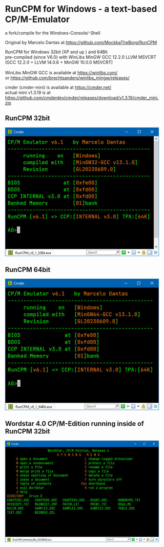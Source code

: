 # RunCPM for Windows - a text-based CP/M-Emulator 
a fork/compile for the Windows-Console/-Shell

Original by Marcelo Dantas at https://github.com/MockbaTheBorg/RunCPM

RunCPM for Windows 32bit (XP and up ) and 64Bit 
<br/>pre-compiled (since V6.0) with WinLibs MinGW GCC 12.2.0 LLVM MSVCRT
<br/>(GCC 12.2.0 + LLVM 14.0.6 + MinGW 10.0.0 MSVCRT)
<br/><br/>WinLibs MinGW GCC is available at https://winlibs.com/
<br>
or https://github.com/brechtsanders/winlibs_mingw/releases/

cmder (cmder-mini) is available at https://cmder.net/
<br/>actual mini v1.3.19 is at
<br/>https://github.com/cmderdev/cmder/releases/download/v1.3.19/cmder_mini.zip

## RunCPM 32bit<br/>
![RunCPM_Win_BootScreen](https://github.com/guidol70/RunCPM_Windows/raw/main/pictures/RunCPM_Win_32Bit_09062023.jpg?raw=true)

## RunCPM 64bit<br/>
![RunCPM_Win64_BootScreen](https://github.com/guidol70/RunCPM_Windows/raw/main/pictures/RunCPM_Win_64Bit_09062023.jpg?raw=true)

## Wordstar 4.0 CP/M-Edition running inside of RunCPM 32bit
![RunCPM_Worstar_Screen](https://github.com/guidol70/RunCPM_Windows/raw/main/pictures/RunCPM_Win_WS_GL20220628.jpg?raw=true)
